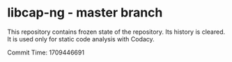 # libcap-ng - master branch

This repository contains frozen state of the repository.
Its history is cleared. It is used only for static code
analysis with Codacy.

Commit Time: 1709446691